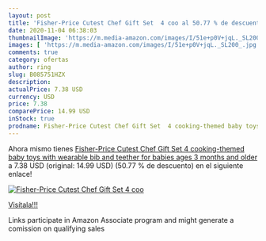 ```yaml
---
layout: post
title: 'Fisher-Price Cutest Chef Gift Set  4 coo al 50.77 % de descuento'
date: 2020-11-04 06:38:03
thumbnailImage: 'https://m.media-amazon.com/images/I/51e+p0V+jqL._SL200_.jpg'
images: [ 'https://m.media-amazon.com/images/I/51e+p0V+jqL._SL200_.jpg' ]
comments: true
category: ofertas
author: ring
slug: B085751HZX
description:
actualPrice: 7.38 USD
currency: USD
price: 7.38
comparePrice: 14.99 USD
inStock: true
prodname: Fisher-Price Cutest Chef Gift Set  4 cooking-themed baby toys with wearable bib and teether for babies ages 3 months and older
---
```


Ahora mismo tienes [Fisher-Price Cutest Chef Gift Set  4 cooking-themed baby toys with wearable bib and teether for babies ages 3 months and older](https://www.amazon.com/dp/B085751HZX/?tag=tolees-20) a 7.38 USD (original: 14.99 USD) (50.77 %  de descuento) en el siguiente enlace!

[![Fisher-Price Cutest Chef Gift Set  4 coo](https://m.media-amazon.com/images/I/51e+p0V+jqL._SL200_.jpg)](https://www.amazon.com/dp/B085751HZX/?tag=tolees-20)

[Visítala!!!](https://www.amazon.com/dp/B085751HZX/?tag=tolees-20)

Links participate in Amazon Associate program and might generate a comission on qualifying sales
